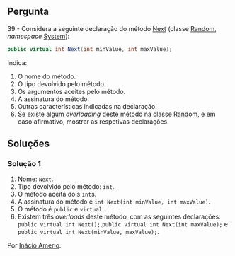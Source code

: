 ## Pergunta

39 - Considera a seguinte declaração do método
[Next](https://docs.microsoft.com/dotnet/api/system.random.next#System_Random_Next_System_Int32_System_Int32_)
(classe [Random](https://docs.microsoft.com/dotnet/api/system.random),
_namespace_ [System](https://docs.microsoft.com/dotnet/api/system)):

```cs
public virtual int Next(int minValue, int maxValue);
```

Indica:

1. O nome do método.
2. O tipo devolvido pelo método.
3. Os argumentos aceites pelo método.
4. A assinatura do método.
5. Outras características indicadas na declaração.
6. Se existe algum _overloading_ deste método na classe
[Random](https://docs.microsoft.com/dotnet/api/system.random), e em caso
afirmativo, mostrar as respetivas declarações.

## Soluções

### Solução 1

1. Nome: `Next`.
2. Tipo devolvido pelo método: `int`.
3. O método aceita dois `int`s.
4. A assinatura do método é `int Next(int minValue, int maxValue)`.
5. O método é `public` e `virtual`.
6. Existem três *overloads* deste método, com as seguintes declarações:
`public virtual int Next();`,`public virtual int Next(int maxValue);` e
`public virtual int Next(minValue, maxValue);`.

Por [Inácio Amerio](https://github.com/FPTheFluffyPawed).